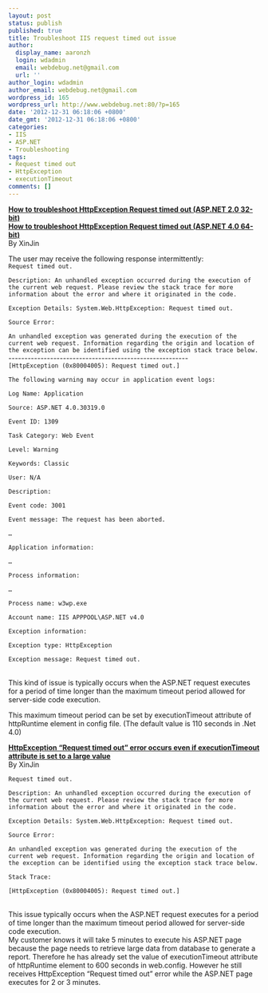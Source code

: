 ```yaml
---
layout: post
status: publish
published: true
title: Troubleshoot IIS request timed out issue
author:
  display_name: aaronzh
  login: wdadmin
  email: webdebug.net@gmail.com
  url: ''
author_login: wdadmin
author_email: webdebug.net@gmail.com
wordpress_id: 165
wordpress_url: http://www.webdebug.net:80/?p=165
date: '2012-12-31 06:18:06 +0800'
date_gmt: '2012-12-31 06:18:06 +0800'
categories:
- IIS
- ASP.NET
- Troubleshooting
tags:
- Request timed out
- HttpException
- executionTimeout
comments: []
---
```

<p><a href="http://blogs.msdn.com/b/asiatech/archive/2011/07/06/how-to-troubleshoot-httpexception-request-timed-out-asp-net-2-0-32-bit.aspx" target="_blank"><strong>How to troubleshoot HttpException Request timed out (ASP.NET 2.0 32-bit)</strong></a><br />
<a href="http://blogs.msdn.com/b/asiatech/archive/2012/06/21/how-to-troubleshoot-httpexception-request-timed-out-asp-net-4-0-64-bit.aspx" target="_blank"><strong>How to troubleshoot HttpException Request timed out (ASP.NET 4.0 64-bit)</strong></a><br />
By XinJin</p>
<p>The user may receive the following response intermittently:<br />
<code>Request timed out.<br />
Description: An unhandled exception occurred during the execution of the current web request. Please review the stack trace for more information about the error and where it originated in the code.<br />
Exception Details: System.Web.HttpException: Request timed out.<br />
Source Error:<br />
An unhandled exception was generated during the execution of the current web request. Information regarding the origin and location of the exception can be identified using the exception stack trace below.</code><br />
--------------------------------------------------------<br />
<code>[HttpException (0x80004005): Request timed out.]<br />
The following warning may occur in application event logs:<br />
Log Name: Application<br />
Source: ASP.NET 4.0.30319.0<br />
Event ID: 1309<br />
Task Category: Web Event<br />
Level: Warning<br />
Keywords: Classic<br />
User: N/A<br />
Description:<br />
Event code: 3001<br />
Event message: The request has been aborted.<br />
&hellip;<br />
Application information:<br />
&hellip;<br />
Process information:<br />
&hellip;<br />
Process name: w3wp.exe<br />
Account name: IIS APPPOOL\ASP.NET v4.0<br />
Exception information:<br />
Exception type: HttpException<br />
Exception message: Request timed out.<br />
</code><br />
This kind of issue is typically occurs when the ASP.NET request executes for a period of time longer than the maximum timeout period allowed for server-side code execution.</p>
<p>This maximum timeout period can be set by executionTimeout attribute of httpRuntime element in config file. (The default value is 110 seconds in .Net 4.0)</p>
<p><a href="http://blogs.msdn.com/b/asiatech/archive/2012/08/27/httpexception-request-timed-out-error-occurs-even-if-executiontimeout-attribute-is-set-to-a-large-value.aspx" target="_blank"><strong>HttpException &ldquo;Request timed out&rdquo; error occurs even if executionTimeout attribute is set to a large value</strong></a><br />
By XinJin</p>
<p><code>Request timed out.<br />
Description: An unhandled exception occurred during the execution of the current web request. Please review the stack trace for more information about the error and where it originated in the code.<br />
Exception Details: System.Web.HttpException: Request timed out.<br />
Source Error:<br />
An unhandled exception was generated during the execution of the current web request. Information regarding the origin and location of the exception can be identified using the exception stack trace below.<br />
Stack Trace:<br />
[HttpException (0x80004005): Request timed out.]<br />
</code><br />
This issue typically occurs when the ASP.NET request executes for a period of time longer than the maximum timeout period allowed for server-side code execution.<br />
My customer knows it will take 5 minutes to execute his ASP.NET page because the page needs to retrieve large data from database to generate a report. Therefore he has already set the value of executionTimeout attribute of httpRuntime element to 600 seconds in web.config. However he still receives HttpException &ldquo;Request timed out&rdquo; error while the ASP.NET page executes for 2 or 3 minutes.</p>
